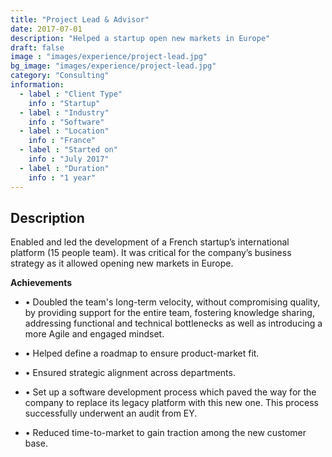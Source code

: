 ```yaml
---
title: "Project Lead & Advisor"
date: 2017-07-01
description: "Helped a startup open new markets in Europe"
draft: false
image : "images/experience/project-lead.jpg"
bg_image: "images/experience/project-lead.jpg"
category: "Consulting"
information:
  - label : "Client Type"
    info : "Startup"
  - label : "Industry"
    info : "Software"  
  - label : "Location"
    info : "France"
  - label : "Started on"
    info : "July 2017"
  - label : "Duration"
    info : "1 year"
---
```


## Description

Enabled and led the development of a French startup’s international platform (15 people team). It was critical for the company’s business strategy as it allowed opening new markets in Europe.

**Achievements**
- • Doubled the team's long-term velocity, without compromising quality, by providing support for the entire team, fostering knowledge sharing, addressing functional and technical bottlenecks as well as introducing a more Agile and engaged mindset.

- • Helped define a roadmap to ensure product-market fit.
- • Ensured strategic alignment across departments.
- • Set up a software development process which paved the way for the company to replace its legacy platform with this new one. This process successfully underwent an audit from EY.
- • Reduced time-to-market to gain traction among the new customer base.
